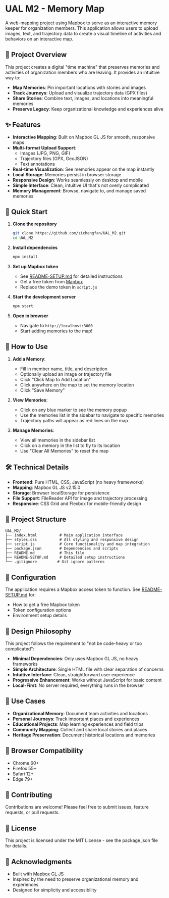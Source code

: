 # UAL M2 - Memory Map

A web-mapping project using Mapbox to serve as an interactive memory keeper for organization members. This application allows users to upload images, text, and trajectory data to create a visual timeline of activities and behaviors on an interactive map.

## 🎯 Project Overview

This project creates a digital "time machine" that preserves memories and activities of organization members who are leaving. It provides an intuitive way to:

- **Map Memories**: Pin important locations with stories and images
- **Track Journeys**: Upload and visualize trajectory data (GPX files)
- **Share Stories**: Combine text, images, and locations into meaningful memories
- **Preserve Legacy**: Keep organizational knowledge and experiences alive

## ✨ Features

- **Interactive Mapping**: Built on Mapbox GL JS for smooth, responsive maps
- **Multi-format Upload Support**: 
  - Images (JPG, PNG, GIF)
  - Trajectory files (GPX, GeoJSON)
  - Text annotations
- **Real-time Visualization**: See memories appear on the map instantly
- **Local Storage**: Memories persist in browser storage
- **Responsive Design**: Works seamlessly on desktop and mobile
- **Simple Interface**: Clean, intuitive UI that's not overly complicated
- **Memory Management**: Browse, navigate to, and manage saved memories

## 🚀 Quick Start

1. **Clone the repository**
   ```bash
   git clone https://github.com/zichengfan/UAL_M2.git
   cd UAL_M2
   ```

2. **Install dependencies**
   ```bash
   npm install
   ```

3. **Set up Mapbox token**
   - See [README-SETUP.md](README-SETUP.md) for detailed instructions
   - Get a free token from [Mapbox](https://account.mapbox.com/)
   - Replace the demo token in `script.js`

4. **Start the development server**
   ```bash
   npm start
   ```

5. **Open in browser**
   - Navigate to `http://localhost:3000`
   - Start adding memories to the map!

## 📖 How to Use

1. **Add a Memory**:
   - Fill in member name, title, and description
   - Optionally upload an image or trajectory file
   - Click "Click Map to Add Location"
   - Click anywhere on the map to set the memory location
   - Click "Save Memory"

2. **View Memories**:
   - Click on any blue marker to see the memory popup
   - Use the memories list in the sidebar to navigate to specific memories
   - Trajectory paths will appear as red lines on the map

3. **Manage Memories**:
   - View all memories in the sidebar list
   - Click on a memory in the list to fly to its location
   - Use "Clear All Memories" to reset the map

## 🛠️ Technical Details

- **Frontend**: Pure HTML, CSS, JavaScript (no heavy frameworks)
- **Mapping**: Mapbox GL JS v2.15.0
- **Storage**: Browser localStorage for persistence
- **File Support**: FileReader API for image and trajectory processing
- **Responsive**: CSS Grid and Flexbox for mobile-friendly design

## 📂 Project Structure

```
UAL_M2/
├── index.html          # Main application interface
├── styles.css          # All styling and responsive design
├── script.js           # Core functionality and map integration
├── package.json        # Dependencies and scripts
├── README.md           # This file
├── README-SETUP.md     # Detailed setup instructions
└── .gitignore         # Git ignore patterns
```

## 🔧 Configuration

The application requires a Mapbox access token to function. See [README-SETUP.md](README-SETUP.md) for:
- How to get a free Mapbox token
- Token configuration options
- Environment setup details

## 🎨 Design Philosophy

This project follows the requirement to "not be code-heavy or too complicated":
- **Minimal Dependencies**: Only uses Mapbox GL JS, no heavy frameworks
- **Simple Architecture**: Single HTML file with clear separation of concerns
- **Intuitive Interface**: Clean, straightforward user experience
- **Progressive Enhancement**: Works without JavaScript for basic content
- **Local-First**: No server required, everything runs in the browser

## 🌟 Use Cases

- **Organizational Memory**: Document team activities and locations
- **Personal Journeys**: Track important places and experiences
- **Educational Projects**: Map learning experiences and field trips
- **Community Mapping**: Collect and share local stories and places
- **Heritage Preservation**: Document historical locations and memories

## 📱 Browser Compatibility

- Chrome 60+
- Firefox 55+
- Safari 12+
- Edge 79+

## 🤝 Contributing

Contributions are welcome! Please feel free to submit issues, feature requests, or pull requests.

## 📄 License

This project is licensed under the MIT License - see the package.json file for details.

## 🙏 Acknowledgments

- Built with [Mapbox GL JS](https://docs.mapbox.com/mapbox-gl-js/)
- Inspired by the need to preserve organizational memory and experiences
- Designed for simplicity and accessibility
